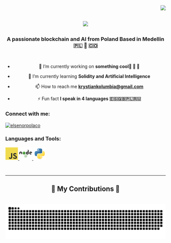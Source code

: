  <img align="right" src="https://visitor-badge.laobi.icu/badge?page_id=KrystianKolumbia.KrystianKolumbia" />

<h1 align="center">
    <img src="https://readme-typing-svg.herokuapp.com/?font=Righteous&size=35&center=true&vCenter=true&width=500&height=70&duration=4000&lines=Hi+There!+💪;+I'm+Krystian+Kolumbia!;" />



<h3 align="center">A passionate blockchain and AI from Poland Based in Medellin 🇵🇱 💚 🇨🇴</h3>

<br/>

<div align="center">

- 🔭 I’m currently working on **something cool🙈 🙉 🙊**
 
- 🌱 I’m currently learning **Solidity and Artificial Intelligence**

- 📫 How to reach me **krystiankolumbia@gmail.com**

- ⚡ Fun fact **I speak in 4 languages 🇪🇸🇬🇧🇵🇱🇷🇺**

<h3 align="left">Connect with me:</h3>
<p align="left">
<a href="https://twitter.com/elsenorpolaco" target="blank"><img align="center" src="https://raw.githubusercontent.com/rahuldkjain/github-profile-readme-generator/master/src/images/icons/Social/twitter.svg" alt="elsenorpolaco" height="30" width="40" /></a>
</p>

<h3 align="left">Languages and Tools:</h3>
<p align="left"> <a href="https://developer.mozilla.org/en-US/docs/Web/JavaScript" target="_blank" rel="noreferrer"> <img src="https://raw.githubusercontent.com/devicons/devicon/master/icons/javascript/javascript-original.svg" alt="javascript" width="40" height="40"/> </a> <a href="https://nodejs.org" target="_blank" rel="noreferrer"> <img src="https://raw.githubusercontent.com/devicons/devicon/master/icons/nodejs/nodejs-original-wordmark.svg" alt="nodejs" width="40" height="40"/> </a> <a href="https://www.python.org" target="_blank" rel="noreferrer"> <img src="https://raw.githubusercontent.com/devicons/devicon/master/icons/python/python-original.svg" alt="python" width="40" height="40"/> </a> </p>

</div>

<br/>
<hr/>

<div align="center">
  <h2>🐍 My Contributions 🐍</h2>
  <br>
  <img alt="snake eating my contributions" src="https://raw.githubusercontent.com/salesp07/salesp07/output/github-contribution-grid-snake.svg" />
  
  <br/><br/><br/>
